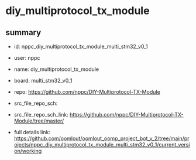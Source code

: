 # diy_multiprotocol_tx_module
 
## summary 
* id: nppc_diy_multiprotocol_tx_module_multi_stm32_v0_1
* user: nppc
* name: diy_multiprotocol_tx_module
* board: multi_stm32_v0_1
* repo: https://github.com/nppc/DIY-Multiprotocol-TX-Module



* src_file_repo_sch: 
* src_file_repo_sch_link: https://github.com/nppc/DIY-Multiprotocol-TX-Module/tree/master/
* full details link: https://github.com/oomlout/oomlout_oomp_project_bot_v_2/tree/main/projects/nppc_diy_multiprotocol_tx_module_multi_stm32_v0_1/current_version/working  








